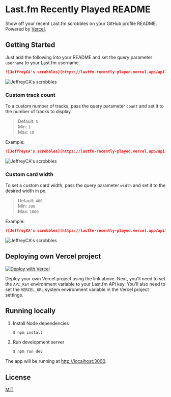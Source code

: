 # Last.fm Recently Played README
Show off your recent Last.fm scrobbles on your GitHub profile README. Powered by [Vercel](https://vercel.com).

## Getting Started
Just add the following into your README and set the query parameter `username` to your Last.fm username.

```md
![JeffreyCA's scrobbles](https://lastfm-recently-played.vercel.app/api?user=JeffreyCA01)
```

![JeffreyCA's scrobbles](https://lastfm-recently-played.vercel.app/api?user=JeffreyCA01)

### Custom track count
To a custom number of tracks, pass the query parameter `count` and set it to the number of tracks to display.

> Default: `5`  
> Min: `1`  
> Max: `10`

Example:
```md
![JeffreyCA's scrobbles](https://lastfm-recently-played.vercel.app/api?user=JeffreyCA01&count=1)
```

![JeffreyCA's scrobbles](https://lastfm-recently-played.vercel.app/api?user=JeffreyCA01&count=1)

### Custom card width
To set a custom card width, pass the query parameter `width` and set it to the desired width in px.

> Default: `400`  
> Min: `300`  
> Max: `1000`

Example:
```md
![JeffreyCA's scrobbles](https://lastfm-recently-played.vercel.app/api?user=JeffreyCA01&width=600)
```

![JeffreyCA's scrobbles](https://lastfm-recently-played.vercel.app/api?user=JeffreyCA01&width=600)

## Deploying own Vercel project

[![Deploy with Vercel](https://vercel.com/button)](https://vercel.com/import/git?s=https%3A%2F%2Fgithub.com%2FJeffreyCA%2Flastfm-recently-played-readme&env=VERCEL_URL)

Deploy your own Vercel project using the link above. Next, you'll need to set the `API_KEY` environment variable to your Last.fm API key. You'll also need to set the `VERCEL_URL` system environment variable in the Vercel project settings.

## Running locally
1. Install Node dependencies
    ```sh
    $ npm install
    ```
2. Run development server
    ```sh
    $ npm run dev
    ```

The app will be running at [http://localhost:3000](http://localhost:3000).

## License
[MIT](LICENSE)
